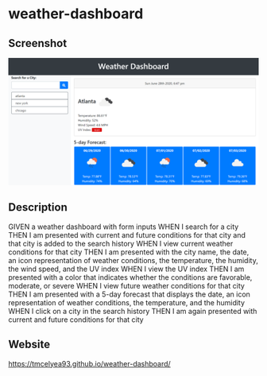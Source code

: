 # weather-dashboard


## Screenshot
![weather-dashboard screenshot](https://github.com/tmcelyea93/weather-dashboard/blob/master/screencapture-tmcelyea93-github-io-weather-dashboard-2020-06-28-18_48_36.png)

## Description
GIVEN a weather dashboard with form inputs
WHEN I search for a city
THEN I am presented with current and future conditions for that city and that city is added to the search history
WHEN I view current weather conditions for that city
THEN I am presented with the city name, the date, an icon representation of weather conditions, the temperature, the humidity, the wind speed, and the UV index
WHEN I view the UV index
THEN I am presented with a color that indicates whether the conditions are favorable, moderate, or severe
WHEN I view future weather conditions for that city
THEN I am presented with a 5-day forecast that displays the date, an icon representation of weather conditions, the temperature, and the humidity
WHEN I click on a city in the search history
THEN I am again presented with current and future conditions for that city

## Website 
https://tmcelyea93.github.io/weather-dashboard/